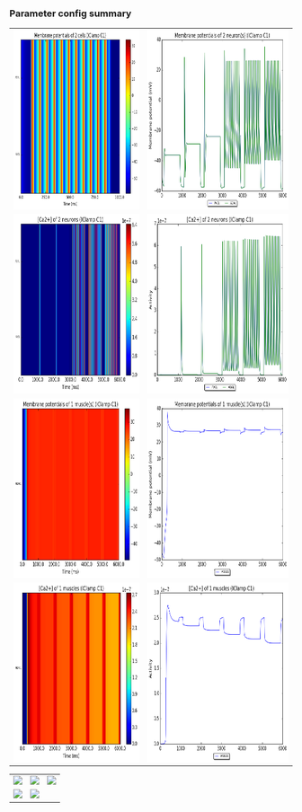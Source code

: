 ### Parameter config summary 
<table>

<tr>
  <td><a href="neurons_C1_IClamp.png"/><img alt=" " src="neurons_C1_IClamp.png" height="320"/></a></td>
  <td><a href="traces_neuron_IClamp_C1.png"/><img alt=" " src="traces_neuron_IClamp_C1.png" height="320"/></a></td>
</tr>

<tr>
  <td><a href="neuron_activity_C1_IClamp.png"/><img alt=" " src="neuron_activity_C1_IClamp.png" height="320"/></a></td>
  <td><a href="traces_neuron_activity_IClamp_C1.png"/><img alt=" " src="traces_neuron_activity_IClamp_C1.png" height="320"/></a></td>
</tr>

<tr>
  <td><a href="muscles_C1_IClamp.png"/><img alt=" " src="muscles_C1_IClamp.png" height="320"/></a></td>
  <td><a href="traces_muscles_IClamp_C1.png"/><img alt=" " src="traces_muscles_IClamp_C1.png" height="320"/></a></td>
</tr>

<tr>
  <td><a href="muscle_activity_C1_IClamp.png"/><img alt=" " src="muscle_activity_C1_IClamp.png" height="320"/></a></td>
  <td><a href="traces_muscles_activity_IClamp_C1.png"/><img alt=" " src="traces_muscles_activity_IClamp_C1.png" height="320"/></a></td>
</tr>
</table>
<table>

<tr><td><a href="c302_C1_IClamp_exc_to_neurons.png"/><img alt=" " src="c302_C1_IClamp_exc_to_neurons.png" height="320"/></a></td>

  <td><a href="c302_C1_IClamp_inh_to_neurons.png"/><img alt=" " src="c302_C1_IClamp_inh_to_neurons.png" height="320"/></a></td>

  <td><a href="c302_C1_IClamp_elec_to_neurons.png"/><img alt=" " src="c302_C1_IClamp_elec_to_neurons.png" height="320"/></a></td></tr>

<tr><td><a href="c302_C1_IClamp_exc_to_muscles.png"/><img alt=" " src="c302_C1_IClamp_exc_to_muscles.png" height="320"/></a></td>

  <td><a href="c302_C1_IClamp_inh_to_muscles.png"/><img alt=" " src="c302_C1_IClamp_inh_to_muscles.png" height="320"/></a></td></tr>
</table>
